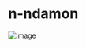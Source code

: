 # n-ndamon
![image](https://github.com/user-attachments/assets/fe9be729-a189-4ea8-9c2f-1cf894257d80)
